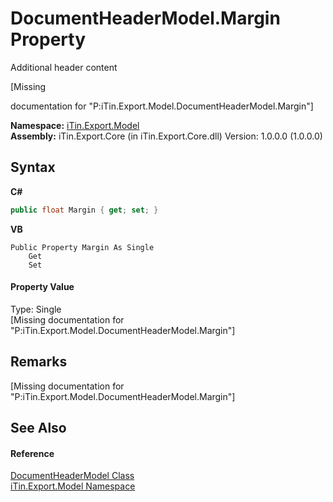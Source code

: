 # DocumentHeaderModel.Margin Property 
Additional header content 

\[Missing <summary> documentation for "P:iTin.Export.Model.DocumentHeaderModel.Margin"\]

**Namespace:**&nbsp;<a href="N_iTin_Export_Model">iTin.Export.Model</a><br />**Assembly:**&nbsp;iTin.Export.Core (in iTin.Export.Core.dll) Version: 1.0.0.0 (1.0.0.0)

## Syntax

**C#**<br />
``` C#
public float Margin { get; set; }
```

**VB**<br />
``` VB
Public Property Margin As Single
	Get
	Set
```


#### Property Value
Type: Single<br />\[Missing <value> documentation for "P:iTin.Export.Model.DocumentHeaderModel.Margin"\]

## Remarks
\[Missing <remarks> documentation for "P:iTin.Export.Model.DocumentHeaderModel.Margin"\]

## See Also


#### Reference
<a href="T_iTin_Export_Model_DocumentHeaderModel">DocumentHeaderModel Class</a><br /><a href="N_iTin_Export_Model">iTin.Export.Model Namespace</a><br />